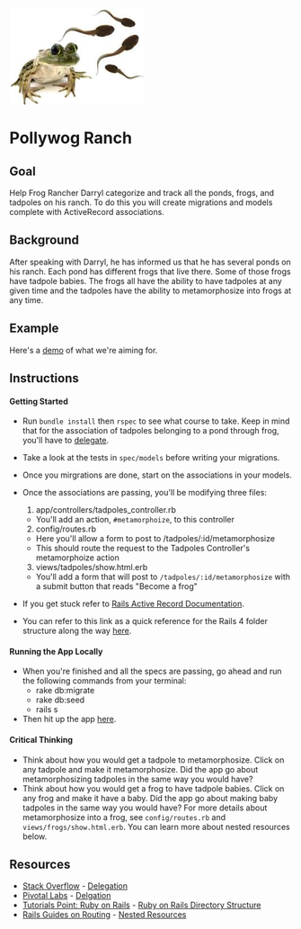 

![tadpoles and frogs](/app/assets/images/intro-image.jpeg)

# Pollywog Ranch

## Goal

Help Frog Rancher Darryl categorize and track all the ponds, frogs, and tadpoles on his ranch. To do this you will create migrations and models complete with ActiveRecord associations.

## Background 

After speaking with Darryl, he has informed us that he has several ponds on his ranch. Each pond has different frogs that live there. Some of those frogs have tadpole babies. The frogs all have the ability to have tadpoles at any given time and the tadpoles have the ability to metamorphosize into frogs at any time. 

## Example

Here's a [demo](http://the-pollywog-ranch.herokuapp.com/) of what we're aiming for.

## Instructions

#### Getting Started
* Run `bundle install` then `rspec` to see what course to take. Keep in mind that for the association of tadpoles belonging to a pond through frog, you'll have to [delegate](http://stackoverflow.com/a/11457714).
* Take a look at the tests in `spec/models` before writing your migrations. 
* Once you mirgrations are done, start on the associations in your models.
* Once the associations are passing, you'll be modifying three files:
  
  1. app/controllers/tadpoles_controller.rb
    * You'll add an action, `#metamorphoize`, to this controller
  2. config/routes.rb 
    * Here you'll allow a form to post to /tadpoles/:id/metamorphosize
    * This should route the request to the Tadpoles Controller's metamorphoize action
  3. views/tadpoles/show.html.erb
    * You'll add a form that will post to `/tadpoles/:id/metamorphosize` with a submit button that reads "Become a frog"

* If you get stuck refer to [Rails Active Record Documentation](http://guides.rubyonrails.org/active_record_basics.html).
* You can refer to this link as a quick reference for the Rails 4 folder structure along the way [here](http://www.tutorialspoint.com/ruby-on-rails/rails-directory-structure.htm).

#### Running the App Locally
* When you're finished and all the specs are passing, go ahead and run the following commands from your terminal:
  * rake db:migrate
  * rake db:seed
  * rails s
* Then hit up the app [here](http://localhost:3000/).

#### Critical Thinking

* Think about how you would get a tadpole to metamorphosize. Click on any tadpole and make it metamorphosize. Did the app go about metamorphosizing tadpoles in the same way you would have?
* Think about how you would get a frog to have tadpole babies. Click on any frog and make it have a baby. Did the app go about making baby tadpoles in the same way you would have? For more details about metamorphosize into a frog, see `config/routes.rb` and `views/frogs/show.html.erb`. You can learn more about nested resources below.

## Resources
* [Stack Overflow](http://stackoverflow.com/) - [Delegation](http://stackoverflow.com/a/11457714)
* [Pivotal Labs](http://pivotallabs.com/) - [Delgation](http://pivotallabs.com/rails-delegates-are-even-more-useful-than-i-knew/)
* [Tutorials Point: Ruby on Rails](http://www.tutorialspoint.com/ruby-on-rails/) - [Ruby on Rails Directory Structure](http://www.tutorialspoint.com/ruby-on-rails/rails-directory-structure.htm)
* [Rails Guides on Routing](http://guides.rubyonrails.org/routing.html) - [Nested Resources](http://guides.rubyonrails.org/routing.html#nested-resources)

